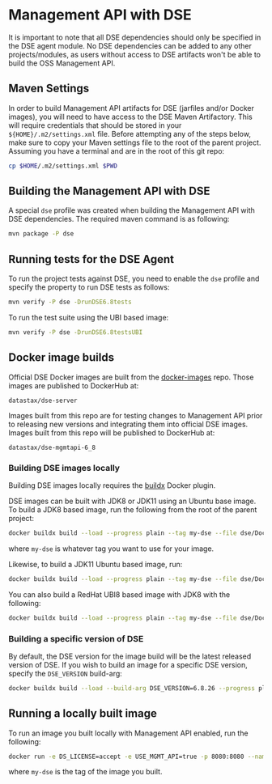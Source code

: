 # Management API with DSE

It is important to note that all DSE dependencies should only be specified in the DSE agent module. No DSE dependencies
can be added to any other projects/modules, as users without access to DSE artifacts won't be able to build the OSS Management API.

## Maven Settings

In order to build Management API artifacts for DSE (jarfiles and/or Docker images), you will need to have access to the DSE Maven
Artifactory. This will require credentials that should be stored in your `${HOME}/.m2/settings.xml` file. Before attempting any of
the steps below, make sure to copy your Maven settings file to the root of the parent project. Assuming you have a terminal and
are in the root of this git repo:

```sh
cp $HOME/.m2/settings.xml $PWD
```

## Building the Management API with DSE

A special `dse` profile was created when building the Management API with DSE dependencies. The required maven command is as following:

```sh
mvn package -P dse
```

## Running tests for the DSE Agent

To run the project tests against DSE, you need to enable the `dse` profile and specify the property to run DSE tests as follows:

```sh
mvn verify -P dse -DrunDSE6.8tests
```

To run the test suite using the UBI based image:

```sh
mvn verify -P dse -DrunDSE6.8testsUBI
```

## Docker image builds

Official DSE Docker images are built from the [docker-images](https://github.com/riptano/docker-images) repo. Those images are published
to DockerHub at:

    datastax/dse-server

Images built from this repo are for testing changes to Management API prior to releasing new versions and integrating them into
official DSE images. Images built from this repo will be published to DockerHub at:

    datastax/dse-mgmtapi-6_8

### Building DSE images locally

Building DSE images locally requires the [buildx](https://docs.docker.com/build/buildx/install/) Docker plugin.

DSE images can be built with JDK8 or JDK11 using an Ubuntu base image. To build a JDK8 based image, run the following from the root of the parent project:

```sh
docker buildx build --load --progress plain --tag my-dse --file dse/Dockerfile-dse6.8.jdk8 --target dse --platform linux/amd64 .
```

where `my-dse` is whatever tag you want to use for your image.

Likewise, to build a JDK11 Ubuntu based image, run:

```sh
docker buildx build --load --progress plain --tag my-dse --file dse/Dockerfile-dse6.8.jdk11 --target dse --platform linux/amd64 .
```

You can also build a RedHat UBI8 based image with JDK8 with the following:

```sh
docker buildx build --load --progress plain --tag my-dse --file dse/Dockerfile-dse6.8.ubi8 --target dse --platform linux/amd64 .
```


### Building a specific version of DSE

By default, the DSE version for the image build will be the latest released version of DSE. If you wish to build an image for a
specific DSE version, specify the `DSE_VERSION` build-arg:

```sh
docker buildx build --load --build-arg DSE_VERSION=6.8.26 --progress plain --tag my-dse --file dse/Dockerfile-dse6.8.jdk11 --target dse --platform linux/amd64 .
```

## Running a locally built image

To run an image you built locally with Management API enabled, run the following:

```sh
docker run -e DS_LICENSE=accept -e USE_MGMT_API=true -p 8080:8080 --name dse my-dse
```

where `my-dse` is the tag of the image you built.